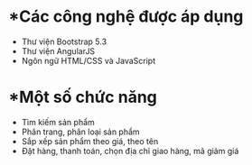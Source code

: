 # *Các công nghệ được áp dụng
- Thư viện Bootstrap 5.3
- Thư viện AngularJS
- Ngôn ngữ HTML/CSS và JavaScript
# *Một số chức năng
- Tìm kiếm sản phẩm
- Phân trang, phân loại sản phẩm
- Sắp xếp sản phẩm theo giá, theo tên
- Đặt hàng, thanh toán, chọn địa chỉ giao hàng, mã giảm giá
